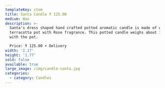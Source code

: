 ```yaml
---
templateKey: item
title: Santa Candle ₹ 125.00
medium: Wax
description: >-
  Santa's dress shaped hand crafted potted aromatic candle is made of wax in
  terracotta pot with Rose fragrance. This potted candle weighs about 100gms
  with the pot.

  Price: ₹ 125.00 + Delivery
width: '2.17'
height: '1.77'
sold: false
available: true
large_image: /img/candle-santa.jpg
categories:
  - category: Candles
---
```


